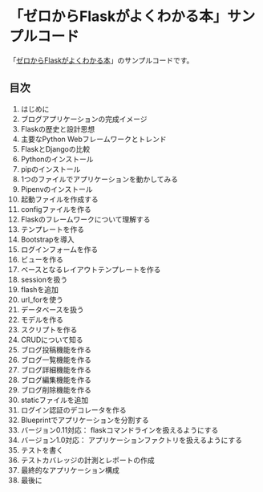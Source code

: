 # 「ゼロからFlaskがよくわかる本」サンプルコード

「[ゼロからFlaskがよくわかる本](https://amzn.to/30jqAud)」のサンプルコードです。

## 目次
1. はじめに
2. ブログアプリケーションの完成イメージ
3. Flaskの歴史と設計思想
4. 主要なPython Webフレームワークとトレンド
5. FlaskとDjangoの比較
6. Pythonのインストール
7. pipのインストール
8. 1つのファイルでアプリケーションを動かしてみる
9. Pipenvのインストール
10. 起動ファイルを作成する
11. configファイルを作る
12. Flaskのフレームワークについて理解する
13. テンプレートを作る
14. Bootstrapを導入
15. ログインフォームを作る
16. ビューを作る
17. ベースとなるレイアウトテンプレートを作る
18. sessionを扱う
19. flashを追加
20. url_forを使う
21. データベースを扱う
22. モデルを作る
23. スクリプトを作る
24. CRUDについて知る
25. ブログ投稿機能を作る
26. ブログ一覧機能を作る
27. ブログ詳細機能を作る
28. ブログ編集機能を作る
29. ブログ削除機能を作る
30. staticファイルを追加
31. ログイン認証のデコレータを作る
32. Blueprintでアプリケーションを分割する
33. バージョン0.11対応： flaskコマンドラインを扱えるようにする
34. バージョン1.0対応： アプリケーションファクトリを扱えるようにする
35. テストを書く
36. テストカバレッジの計測とレポートの作成
37. 最終的なアプリケーション構成
38. 最後に
